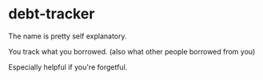 # debt-tracker

The name is pretty self explanatory.

You track what you borrowed. (also what other people borrowed from you)

Especially helpful if you're forgetful.
